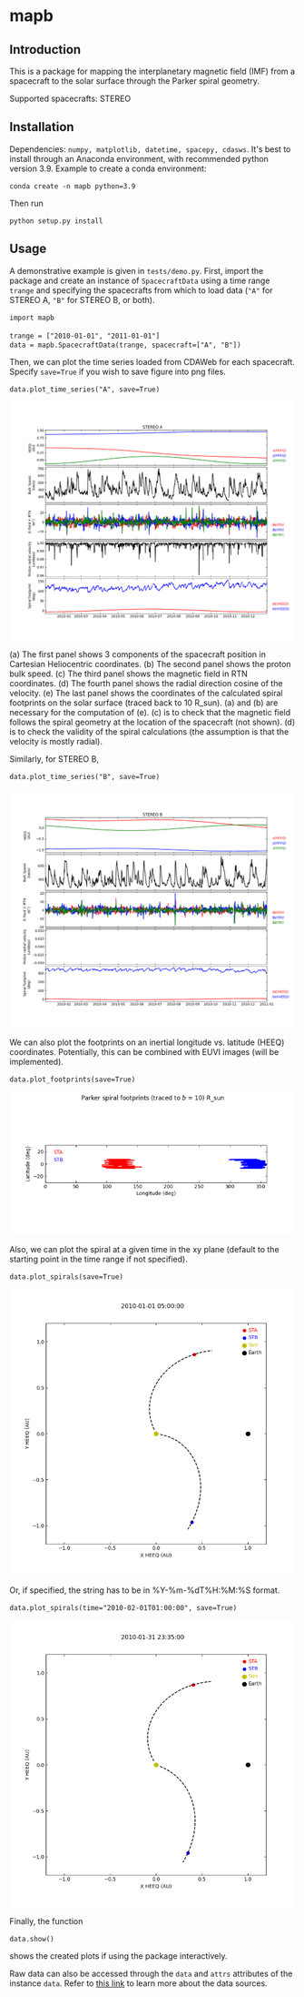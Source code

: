 # mapb

## Introduction
This is a package for mapping the interplanetary magnetic field (IMF) from a
spacecraft to the solar surface through the Parker spiral geometry.

Supported spacecrafts: STEREO

## Installation

Dependencies: `numpy, matplotlib, datetime, spacepy, cdasws`. It's best to
install through an Anaconda environment, with recommended python version 3.9.
Example to create a conda environment:
```
conda create -n mapb python=3.9
```
Then run
```
python setup.py install
```

## Usage

A demonstrative example is given in `tests/demo.py`. First, import the package
and create an instance of `SpacecraftData` using a time range `trange` and
specifying the spacecrafts from which to load data (`"A"` for STEREO A, `"B"` 
for STEREO B, or both).
```
import mapb

trange = ["2010-01-01", "2011-01-01"]
data = mapb.SpacecraftData(trange, spacecraft=["A", "B"])
```

Then, we can plot the time series loaded from CDAWeb for each spacecraft.
Specify `save=True` if you wish to save figure into png files.
```
data.plot_time_series("A", save=True)
```
![Alt text](tests/sta_time_series.png?raw=true "Time series loaded from STA.")

(a) The first panel shows 3 components of the spacecraft position in
Cartesian Heliocentric coordinates. (b) The second panel shows the proton bulk
speed. (c) The third panel shows the magnetic field in RTN coordinates. (d) The
fourth panel shows the radial direction cosine of the velocity. (e) The last
panel shows the coordinates of the calculated spiral footprints on the solar
surface (traced back to 10 R_sun). (a) and (b) are necessary for the computation
of (e). (c) is to check that the magnetic field follows the spiral geometry at
the location of the spacecraft (not shown). (d) is to check the validity of the
spiral calculations (the assumption is that the velocity is mostly radial).

Similarly, for STEREO B,
```
data.plot_time_series("B", save=True)
```
![Alt text](tests/stb_time_series.png?raw=true "Time series loaded from STB.")

We can also plot the footprints on an inertial longitude vs. latitude (HEEQ) 
coordinates. Potentially, this can be combined with EUVI images (will be
implemented).
```
data.plot_footprints(save=True)
```
![Alt text](tests/footprints.png?raw=true "Parker spiral footprints.")

Also, we can plot the spiral at a given time in the xy plane (default to the
starting point in the time range if not specified).
```
data.plot_spirals(save=True)
```
![Alt text](tests/spirals_2010-01-01&#32;05:00:00.png?raw=true "Spirals1.")

Or, if specified, the string has to be in %Y-%m-%dT%H:%M:%S format.
```
data.plot_spirals(time="2010-02-01T01:00:00", save=True)
```
![Alt text](tests/spirals_2010-01-31&#32;23:35:00.png?raw=true "Spirals2.")

Finally, the function
```
data.show()
```
shows the created plots if using the package interactively.

Raw data can also be accessed through the `data` and `attrs` attributes of the
instance `data`. Refer to [this link](https://cdaweb.gsfc.nasa.gov/misc/NotesS.html#STA_L2_MAGPLASMA_1M) to learn more about the data sources.
